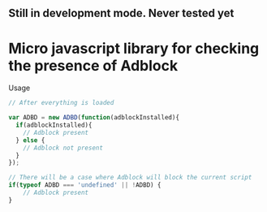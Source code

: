 ## Still in development mode. Never tested yet
  
# Micro javascript library for checking the presence of Adblock

Usage  
  
```javascript
// After everything is loaded

var ADBD = new ADBD(function(adblockInstalled){
  if(adblockInstalled){
    // Adblock present
  } else {
    // Adblock not present
  }
});

// There will be a case where Adblock will block the current script
if(typeof ADBD === 'undefined' || !ADBD) {
    // Adblock present
}

```